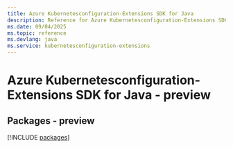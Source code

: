 ```yaml
---
title: Azure Kubernetesconfiguration-Extensions SDK for Java
description: Reference for Azure Kubernetesconfiguration-Extensions SDK for Java
ms.date: 09/04/2025
ms.topic: reference
ms.devlang: java
ms.service: kubernetesconfiguration-extensions
---
```

# Azure Kubernetesconfiguration-Extensions SDK for Java - preview
## Packages - preview
[!INCLUDE [packages](kubernetesconfiguration-extensions-index.md)]